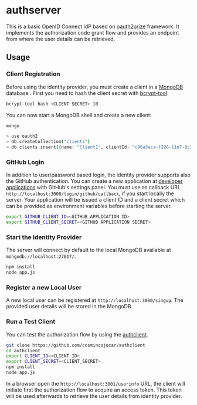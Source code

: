 # authserver

This is a basic OpenID Connect IdP based on [oauth2orize](https://github.com/jaredhanson/oauth2orize/) framework. It implements the authorization code grant flow and provides an endpoint from where the user details can be retrieved.

## Usage

### Client Registration

Before using the identity provider, you must create a client in a [MongoDB](https://www.mongodb.com/) database . First you need to hash the client secret with [bcrypt-tool](https://github.com/shoenig/bcrypt-tool):

```bash
bcrypt-tool hash <CLIENT SECRET> 10
```

You can now start a MongoDB shell and create a new client:

```bash
mongo

> use oauth2
> db.createCollection("clients")
> db.clients.insert({name: "Client1", clientId: "c96a5eca-f226-11e7-8c3f-9a214cf093ae", clientSecret: "<HASHED CLIENT SECRET>", redirectURI: "http://localhost:3001/oauth2/callback"})

```

### GitHub Login

In addition to user/password based login, the identity provider supports also the GitHub authentication. You can create a new application at [developer applications](https://github.com/settings/applications/new) with GitHub's settings panel. You must use as callback URL `http://localhost:3000/login/github/callback`, if you start locally the server. Your application will be issued a client ID and a client secret which can be provided as environment variables before starting the server.

```bash
export GITHUB_CLIENT_ID=<GITHUB APPLICATION ID>
export GITHUB_CLIENT_SECRET=<GITHUB APPLICATION SECRET>
```

### Start the Identity Provider

The server will connect by default to the local MongoDB available at `mongodb://localhost:27017/`.

```bash
npm install
node app.js
```

### Register a new Local User

A new local user can be registered at `http://localhost:3000/singup`. The provided user details will be stored in the MongoDB.

### Run a Test Client

You can test the authorization flow by using the [authclient](https://github.com/cosmincojocar/authclient).

```bash
git clone https://github.com/cosmincojocar/authclient
cd authclient
export CLIENT_ID=<CLIENT ID>
export CLIENT_SECRET=<CLIENT_SECRET>
npm install
node app.js
```

In a browser open the `http://localhost:3001/userinfo` URL, the client will initiate first the authorization flow to acquire an access token. This token will be used afterwards to retrieve the user details from identity provider.